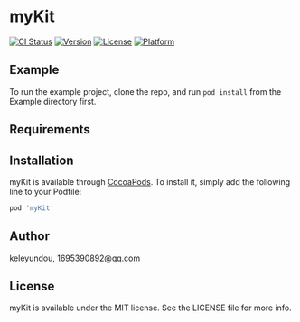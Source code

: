 # myKit

[![CI Status](http://img.shields.io/travis/keleyundou/myKit.svg?style=flat)](https://travis-ci.org/keleyundou/myKit)
[![Version](https://img.shields.io/cocoapods/v/myKit.svg?style=flat)](http://cocoapods.org/pods/myKit)
[![License](https://img.shields.io/cocoapods/l/myKit.svg?style=flat)](http://cocoapods.org/pods/myKit)
[![Platform](https://img.shields.io/cocoapods/p/myKit.svg?style=flat)](http://cocoapods.org/pods/myKit)

## Example

To run the example project, clone the repo, and run `pod install` from the Example directory first.

## Requirements

## Installation

myKit is available through [CocoaPods](http://cocoapods.org). To install
it, simply add the following line to your Podfile:

```ruby
pod 'myKit'
```

## Author

keleyundou, 1695390892@qq.com

## License

myKit is available under the MIT license. See the LICENSE file for more info.
